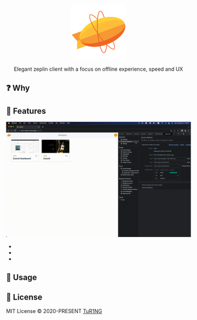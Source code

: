 <div align="center">
  <a href="https://github.com/always-maap/Tauri-Zeplin">
    <img width="150px;" src="https://raw.githubusercontent.com/always-maap/Tauri-Zeplin/master/public/android-chrome-256x256.png" alt="zeplin logo" />
  </a>
  
  <p>Elegant zeplin client with a focus on offline experience, speed and UX</p>
  
</div>

## ❓ Why

## 🚀 Features

![offline experience](https://raw.githubusercontent.com/always-maap/Tauri-Zeplin/master/kap-1.gif)

-
-
-

## 🦄 Usage

## 📄 License

MIT License © 2020-PRESENT [TuR1NG](https://github.com/always-maap)
